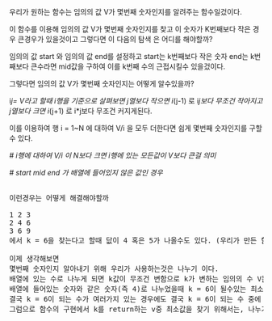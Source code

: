
우리가 원하는 함수는 임의의 값 V가 몇번째 숫자인지를 알려주는 함수일겄이다.

이 함수를 이용해 임의의 값 V가 몇번째 숫자인지를 찾고 이 숫자가 K번째보다 작은 경우 큰경우가 있을것이고 그렇다면 이 다음의 탐색 은 어디를 해야할까? 

임의의 값 start 와 임의의 값 end를 설정하고 start는 k번째보다 작은 숫자 end는 k번째보다 큰수라면 mid값을 구하여 이를 k번째 수의 근접시킬수 있을겄이다. 






그렇다면 임의의 값 V가 몇번째 숫자인지는 어떻게 알수있을까?

i*j= V라고 할때 i행을 기준으로 살펴보면 j열보다 작으면 i*(j-1) 로 i*j보다 무조건 작아지고 j열보다 크면 i*(j+1) 로 i*j보다 무조건 커지게된다. 

이를 이용하여 행 i  = 1~N 에 대하여  V/i 을 모두 더한다면 쉽게 몇번째 숫자인지를 구할수 있다. 



*# i행에 대하여  V/i 이 N보다 크면 i행에 있는 모든값이 V보다 큰걸 의미*

*# start mid end 가 배열에 들어있지 않은 값인 경우*
<pre>

이런경우는 어떻게 해결해야할까 

1 2 3 
2 4 6
3 6 9
에서 k = 6을 찾는다고 할때 닶이 4 혹은 5가 나올수도 있다. (우리가 만든 함수로 order을 구하면 같은 6이 나옴으로)

이제 생각해보면
몇번째 숫자인지 알아내기 위해 우리가 사용하는것은 나누기 이다. 
배열에 있는 수로 나누게 되면 k값이 무조건 변함으로 k가 변하는 임의의 수 V는 무조건 배열에 들어있는 수라는 의미가 된다. 
배열에 들어있는 숫자와 같은 숫자(즉 4)로 나누었을때 k = 6이 될수있는 최소의 숫자를 선택한것이 되고 k=6이되는 다른 수의 경우는 무조건적으로 4보다 클수밖에 없다.(V=6이 되면 k값이 8로 변함으로)
결국 k = 6이 되는 수가 여러가지 있는 경우에도 결국 k = 6이 되는 수 중에 가장 최소가 되는 수가 정답이 될수밖에 없다. 
그럼으로 함수의 구현에서 k를 return하는 v중 최소값을 찾기 위해서는, 나누기 값이 k가 나오더라도 계속 탐색을 진행하여야 한다. 
</pre>
